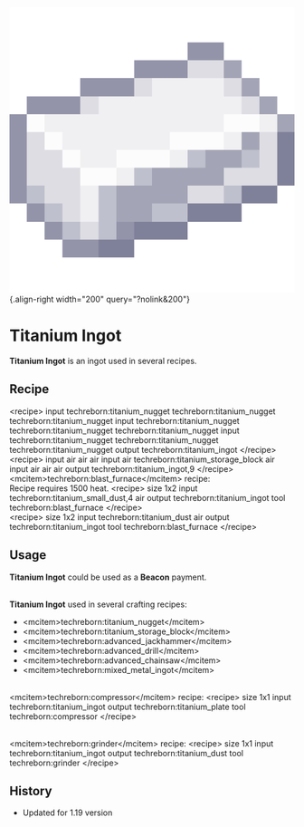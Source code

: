 ![Titanium Ingot](/media/mods/techreborn/titanium_ingot.png){.align-right width="200" query="?nolink&200"}

# Titanium Ingot

**Titanium Ingot** is an ingot used in several recipes.

## Recipe

\<recipe\> input techreborn:titanium_nugget techreborn:titanium_nugget techreborn:titanium_nugget input techreborn:titanium_nugget techreborn:titanium_nugget techreborn:titanium_nugget input techreborn:titanium_nugget techreborn:titanium_nugget techreborn:titanium_nugget output techreborn:titanium_ingot \</recipe\>\
\<recipe\> input air air air input air techreborn:titanium_storage_block air input air air air output techreborn:titanium_ingot,9 \</recipe\>\
\<mcitem\>techreborn:blast_furnace\</mcitem\> recipe:\
Recipe requires 1500 heat. \<recipe\> size 1x2 input techreborn:titanium_small_dust,4 air output techreborn:titanium_ingot tool techreborn:blast_furnace \</recipe\>\
\<recipe\> size 1x2 input techreborn:titanium_dust air output techreborn:titanium_ingot tool techreborn:blast_furnace \</recipe\>

## Usage

**Titanium Ingot** could be used as a **Beacon** payment.

\
**Titanium Ingot** used in several crafting recipes:

- \<mcitem\>techreborn:titanium_nugget\</mcitem\>
- \<mcitem\>techreborn:titanium_storage_block\</mcitem\>
- \<mcitem\>techreborn:advanced_jackhammer\</mcitem\>
- \<mcitem\>techreborn:advanced_drill\</mcitem\>
- \<mcitem\>techreborn:advanced_chainsaw\</mcitem\>
- \<mcitem\>techreborn:mixed_metal_ingot\</mcitem\>

\
\<mcitem\>techreborn:compressor\</mcitem\> recipe: \<recipe\> size 1x1 input techreborn:titanium_ingot output techreborn:titanium_plate tool techreborn:compressor \</recipe\>

\
\<mcitem\>techreborn:grinder\</mcitem\> recipe: \<recipe\> size 1x1 input techreborn:titanium_ingot output techreborn:titanium_dust tool techreborn:grinder \</recipe\>

## History

- Updated for 1.19 version
